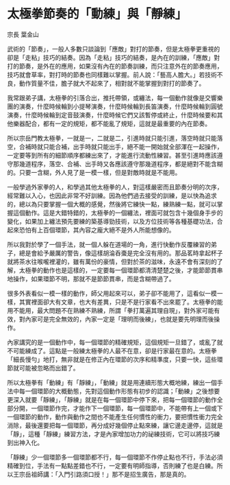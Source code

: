 # 太極拳節奏的「動練」與「靜練」

宗長
葉金山

武術的「節奏」，一般人多數只談論到「應敵」對打的節奏，但是太極拳更重視的卻是「走粘」技巧的結奏。因為「走粘」技巧的結奏，是內在的訓練，「應敵」對打的節奏，是外在的應用，如果沒有內在的節奏訓練，而只注意外在的節奏應用，技巧就會草率，對打時的節奏也同樣難以掌握。前人說：「藝高人膽大。」若技術不良，動作質量不佳，膽子就大不起來了，相對就不能掌握到對打的節奏了。

我常跟弟子講，太極拳的引落合出，推托帶領，或纏法，每一個動作就像是交響樂團的演奏，什麼時候輪到小提琴演奏，什麼時候輪到長笛演奏，什麼時候輪到圓號演奏，什麼時候輪到定音鼓演奏，什麼時候它們又該暫停或終止，什麼時候要和其他樂器配合，都有一定的規矩，都不能亂了規矩，這就是最重要的內在節奏。

所以宗岳門教太極拳，一就是一，二就是二，引進時就只能引進，落空時就只能落空，合補時就只能合補，出手時就只能出手，絕不能一開始就全部渾在一起操作，一定要等到所有的細節順序都練出來了，才能進行流動性練習。甚至引進時應該遵守那幾道程序，落空、合補、出手時又各應該遵守那幾道程序，都是絕對不能含糊的。只要一含糊，外人見了是一模一樣，但是對敵時就是不能用。

一般學過外家拳的人，和學過其他太極拳的人，對這樣嚴密而且節奏分明的次序，經常難以入心，也因此非常不好訓練。因為他們過去接受的訓練，是以快為追求的，總以為只要掌握一個大概的感覺，然後將它練快一點，練熟練一點，就可以掌握這個動作。這是大錯特錯的，太極拳的一個纏法，裡面可就包含十幾個身手步的變化，如果加上纏法預先要練的築基導勁技術，以及方位技術等各種基礎功法，合起來恐怕有上百個環節，其內容之龐大絕不是外人所能想像的。

所以我對於學了一個手法，就一個人躲在道場的一角，進行快動作反覆練習的弟子，總是會給予嚴厲的警告，像這樣胡淪呑棗是完全沒有用的。那品茗時拿起杯子就將茶水往喉嚨裡灌的，雖有萬份的豪情，但對於茶的滋味，永遠不會有深刻的了解，太極拳的動作也是這樣的，一定要每一個環節都清清楚楚之後，才能節節貫串地操作，如果環節不明，那就不是節節貫串，而是含糊帶過了。

很多外表看似一模一樣的動作，師父用起來可以，弟子卻不能用了，這看似一模一樣，其實裡面卻大有文章，也大有差異，只是不是行家看不出來罷了。太極拳的能用不能用，最大問題不在熟練不熟練，所謂「拳打萬遍其理自現」，對外家可能有效，對內家可是完全無效的，內家一定是「理明而後練」，也就是要先明理而後操作。

內家講究的是一個動作中，每一個環節的精確規矩，這個規矩一旦錯了，或亂了就不可能練成了。這點是一般練太極拳的人最不在意，卻是行家最在意的。太極拳「細長慢勻」地打，無非就是在修正內在環節的次序和精準度，只要一快，這些環節就可能被忽略而出錯了。

所以太極拳有「動練」有「靜練」，「動練」就是用連續形態大概地練，練出一個手法中每一個環節的大概動態，先對這個動作形態有初步的認識；「動練」之後想要更深入就要「靜練」，「靜練」就是在每一個環節中停下來，把每一個環節的動作全部分開，一個環節作完，才能作下一個環節，每一個環節中，不能帶有上一個或下一個環節的動作，動作與動作之間也不能產生任何慣性的衝力，要把慣性衝力完全消除，最後還要把每一個環節，再分成好幾個停止點來練，讓它邊走邊停，這就是「靜」，這種「靜練」練習方法，才是內家增加功力的祕練技術，它可以將技巧練到出神入化。

「靜練」少一個環節多一個環節都不行，每一個環節不作停止點也不行，手法必須精確到位，手法有一點點差錯也不行，一定要有明師指導，否則練了也是白練。所以王宗岳祖師講：「入門引路須口授！」那不是招生廣告，那是真的。